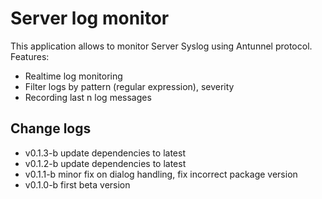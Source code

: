 # Server log monitor
This application allows to monitor Server Syslog
using Antunnel protocol. Features:
* Realtime log monitoring
* Filter logs by pattern (regular expression), severity
* Recording last n log messages

## Change logs
* v0.1.3-b update dependencies to latest
* v0.1.2-b update dependencies to latest
* v0.1.1-b minor fix on dialog handling, fix incorrect package version
* v0.1.0-b first beta version